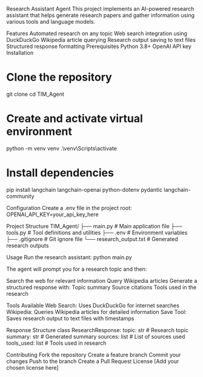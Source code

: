 Research Assistant Agent
This project implements an AI-powered research assistant that helps generate research papers and gather information using various tools and language models.

Features
Automated research on any topic
Web search integration using DuckDuckGo
Wikipedia article querying
Research output saving to text files
Structured response formatting
Prerequisites
Python 3.8+
OpenAI API key
Installation
# Clone the repository
git clone <repository-url>
cd TIM_Agent

# Create and activate virtual environment
python -m venv venv
.\venv\Scripts\activate

# Install dependencies
pip install langchain langchain-openai python-dotenv pydantic langchain-community

Configuration
Create a .env file in the project root:
OPENAI_API_KEY=your_api_key_here

Project Structure
TIM_Agent/
├── main.py           # Main application file
├── tools.py          # Tool definitions and utilities
├── .env              # Environment variables
├── .gitignore        # Git ignore file
└── research_output.txt   # Generated research outputs

Usage
Run the research assistant:
python main.py


The agent will prompt you for a research topic and then:

Search the web for relevant information
Query Wikipedia articles
Generate a structured response with:
Topic summary
Source citations
Tools used in the research


Tools Available
Web Search: Uses DuckDuckGo for internet searches
Wikipedia: Queries Wikipedia articles for detailed information
Save Tool: Saves research output to text files with timestamps

Response Structure
class ResearchResponse:
    topic: str        # Research topic
    summary: str      # Generated summary
    sources: list     # List of sources used
    tools_used: list  # Tools used in research


Contributing
Fork the repository
Create a feature branch
Commit your changes
Push to the branch
Create a Pull Request
License
[Add your chosen license here]